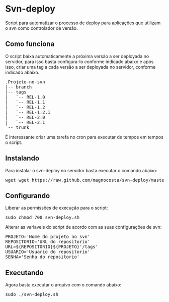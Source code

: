 <h1>Svn-deploy</h1>

Script para automatizar o processo de deploy para aplicações que utilizam o svn como controlador de versão. 

<h2>Como funciona</h2>
O script baixa automaticamente a próxima versão a ser deployada no servidor, para isso basta configura-lo conforme indicado abaixo e após isso, criar uma tag a cada versão a ser deployada no servidor, conforme indicado abaixo.
<pre>
.Projeto-no-svn
|-- branch
|-- tags
|   `-- REL-1.0
|   `-- REL-1.1
|   `-- REL-1.2
|   `-- REL-1.2.1
|   `-- REL-2.0
|   `-- REL-2.1
`-- trunk
</pre>


É interessante criar uma tarefa no cron para executar de tempos em tempos o script.



<h2>Instalando</h2>

Para instalar o svn-deploy no servidor basta executar o comando abaixo:
<pre>
wget wget https://raw.github.com/magnocosta/svn-deploy/master/svn-deploy.sh
</pre>

<h2>Configurando</h2>
Liberar as permissões de execução para o script:
<pre>
sudo chmod 700 svn-deploy.sh
</pre>

Alterar as variaveis do script de acordo com as suas configurações de svn:
<pre>
PROJETO='Nome do projeto no svn'
REPOSITORIO='URL do repositorio'
URL=${REPOSITORIO}${PROJETO}'/tags'
USUARIO='Usuario do repositorio'
SENHA='Senha do repositorio'
</pre>

<h2>Executando</h2>
Agora basta executar o arquivo com o comando abaixo:
<pre>
sudo ./svn-deploy.sh
</pre>
